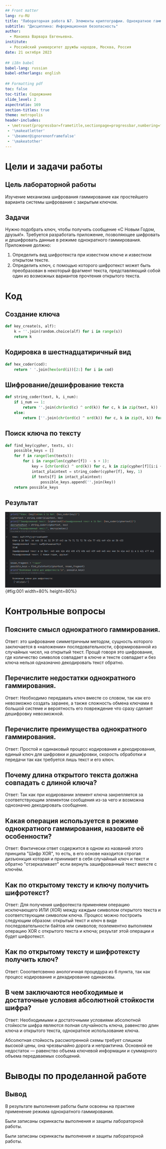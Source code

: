 ```yaml
---
## Front matter
lang: ru-RU
title: "Лабораторная работа №7. Элементы криптографии. Однократное гаммирование"
subtitle: "Дисциплина: Информационная безопасность"
author:
  - Манаева Варвара Евгеньевна.
institute:
  - Российский университет дружбы народов, Москва, Россия
date: 21 октября 2023

## i18n babel
babel-lang: russian
babel-otherlangs: english

## Formatting pdf
toc: false
toc-title: Содержание
slide_level: 2
aspectratio: 169
section-titles: true
theme: metropolis
header-includes:
 - \metroset{progressbar=frametitle,sectionpage=progressbar,numbering=fraction}
 - '\makeatletter'
 - '\beamer@ignorenonframefalse'
 - '\makeatother'
---
```


# Цели и задачи работы

## Цель лабораторной работы

Изучение механизма шифрования гаммирование как простейшего варианта системы шифрования с закрытым ключом.

## Задачи

Нужно подобрать ключ, чтобы получить сообщение «С Новым Годом, друзья!». Требуется разработать приложение, позволяющее шифровать и дешифровать данные в режиме однократного гаммирования. Приложение должно:

1. Определить вид шифротекста при известном ключе и известном открытом тексте.
2. Определить ключ, с помощью которого шифротекст может быть преобразован в некоторый фрагмент текста, представляющий собой один из возможных вариантов прочтения открытого текста.

# Код

## Создание ключа

```python
def key_create(s, alf):
    k = ''.join(random.choice(alf) for i in range(s))
    return k
```

## Кодировка в шестнадцатиричный вид

```python
def hex_coder(cod):
    return ' '.join(hex(ord(i))[2:] for i in cod)
```

## Шифрование/дешифрование текста

```python
def string_coder(text, k, i_num):
    if i_num == 1:
        return ''.join(chr(ord(c) ^ ord(k)) for c, k in zip(text, k))
    else:
        return [''.join(chr(ord(c) ^ ord(k)) for c, k in zip(t, k)) for t in text]
```

## Поиск ключа по тексту

```python
def find_key(cypher, texts, s):
    possible_keys = []
    for f in range(len(texts)):
        for i in range(len(cypher[f]) - s + 1):
            key = [chr(ord(c) ^ ord(k)) for c, k in zip(cypher[f][i:i + s], texts[f])]
            intact_plaintext = string_coder(cypher[f], key, 1)
            if texts[f] in intact_plaintext:
                possible_keys.append(''.join(key))
    return possible_keys
```

## Результат

![Результат](image/1.png){#fig:001 width=80% height=80%}

# Контрольные вопросы

## Поясните смысл однократного гаммирования.

Ответ: это шифрование симметричным методом, сущность которого заключается в «наложении» последовательности, сформированной
из случайных чисел, на открытый текст. Прощё говоря это шифрование, где количество символов совпадает в ключе и тексте совпадает
и без ключа нельзя одназначно декодировать текст обратно.

## Перечислите недостатки однократного гаммирования.

Ответ: Необходимо передавать ключ вместе со словом, так как его невозможно создать заранее, а также сложность обмена ключами в большой
системе и вероятность его повреждение что сразу сделает дешифровку невозможной.

## Перечислите преимущества однократного гаммирования.

Ответ: Простой и одинаковый процесс кодирования и декодирования, единый ключ для шифровки и дешифровки, скорость обработки и передачи так как требуется лишь текст и его ключ.

## Почему длина открытого текста должна совпадать с длиной ключа?

Ответ: Так как при кодировании элемент ключа закрепляется за соответствующим элементом сообщения из-за чего и возможна однозначно декодировать сообщение.

## Какая операция используется в режиме однократного гаммирования, назовите её особенности?

Ответ: Фактически ответ содержится в одном из названий этого принципа "Шифр XOR", то есть, в его основе находится строгая дизъюнкция которая и принимает в себя случайный ключ и текст и обратно "отзеркаливает" если вернуть зашифрованный текст вместе с ключём.

## Как по открытому тексту и ключу получить шифротекст?

Ответ: Для получения шифротекста применяем операцию исключающего ИЛИ (XOR) между каждым символом открытого текста и соответствующим символом ключа. Процесс можно построить следующим образом: открытый текст и ключ в виде последовательности байтов или символов;  поэлементно выполняем операцию XOR с открытого текста и ключа; резуьтат этой операции и будет шифротекст.

## Как по открытому тексту и шифротексту получить ключ?

Ответ: Сооответсвенно анологичная процедура из 6 пункта, так как процесс кодирование и декадирование одинаковы.

## В чем заключаются необходимые и достаточные условия абсолютной стойкости шифра?

Ответ: Необходимыми и достаточными условиями абсолютной стойкости шифра являются полная случайность ключа, равенство длин ключа и открытого текста, однократное использование ключа.

Абсолютная стойкость рассмотренной схемы требует слишком высокой цены, она чрезвычайно дорога и непрактична. Основной ее недостаток — равенство объема ключевой информации и суммарного объема передаваемых сообщений.

# Выводы по проделанной работе

## Вывод

В результате выполнения работы были освоены на практике применение режима однократного гаммирования.

Были записаны скринкасты выполнения и защиты лабораторной работы.

Были записаны скринкасты выполнения и защиты лабораторной работы.

